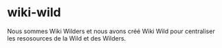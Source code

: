 # wiki-wild

Nous sommes Wiki Wilders et nous avons créé Wiki Wild pour centraliser les resosources de la Wild et des Wilders.
